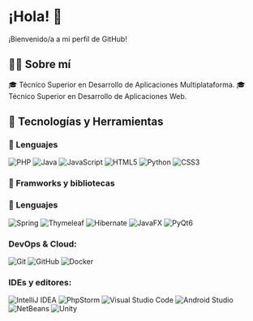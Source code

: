 # ¡Hola! 👋

¡Bienvenido/a a mi perfil de GitHub!

## 👨‍🎓 Sobre mí

🎓 Técnico Superior en Desarrollo de Aplicaciones Multiplataforma.
🎓 Técnico Superior en Desarrollo de Aplicaciones Web.

## 🚀 Tecnologías y Herramientas

### 💬 Lenguajes

![PHP](https://img.shields.io/badge/-PHP-777BB4?style=flat&logo=php&logoColor=white)
![Java](https://img.shields.io/badge/-Java-007396?style=flat&logo=java&logoColor=white)
![JavaScript](https://img.shields.io/badge/-JavaScript-F7DF1E?style=flat&logo=javascript&logoColor=black)
![HTML5](https://img.shields.io/badge/-HTML5-E34F26?style=flat&logo=html5&logoColor=white)
![Python](https://img.shields.io/badge/-Python-3776AB?style=flat&logo=python&logoColor=white)
![CSS3](https://img.shields.io/badge/-CSS3-1572B6?style=flat&logo=css3&logoColor=white)

### 💬 Framworks y bibliotecas

### 💬 Lenguajes
![Spring](https://img.shields.io/badge/-Spring-6DB33F?style=flat&logo=spring&logoColor=white)
![Thymeleaf](https://img.shields.io/badge/-Thymeleaf-005F0F?style=flat&logo=leaflet&logoColor=white)
![Hibernate](https://img.shields.io/badge/-Hibernate-59666C?style=flat&logo=hibernate&logoColor=white)
![JavaFX](https://img.shields.io/badge/-JavaFX-000000?style=flat&logo=java&logoColor=white)
![PyQt6](https://img.shields.io/badge/-PyQt6-41CD52?style=flat&logo=python&logoColor=white)

### DevOps & Cloud:
![Git](https://img.shields.io/badge/-Git-F05032?style=flat&logo=git&logoColor=white)
![GitHub](https://img.shields.io/badge/-GitHub-181717?style=flat&logo=github&logoColor=white)
![Docker](https://img.shields.io/badge/-Docker-2496ED?style=flat&logo=docker&logoColor=white)

### IDEs y editores:
![IntelliJ IDEA](https://img.shields.io/badge/-IntelliJ%20IDEA-000000?style=flat&logo=intellij-idea&logoColor=white)
![PhpStorm](https://img.shields.io/badge/-PhpStorm-000000?style=flat&logo=phpstorm&logoColor=white)
![Visual Studio Code](https://img.shields.io/badge/-VS%20Code-007ACC?style=flat&logo=visual-studio-code&logoColor=white)
![Android Studio](https://img.shields.io/badge/-Android%20Studio-3DDC84?style=flat&logo=android-studio&logoColor=white)
![NetBeans](https://img.shields.io/badge/-NetBeans-1B6AC6?style=flat&logo=apache-netbeans-ide&logoColor=white)
![Unity](https://img.shields.io/badge/-Unity-000000?style=flat&logo=unity&logoColor=white)



<!--
**iagorv/iagorv** is a ✨ _special_ ✨ repository because its `README.md` (this file) appears on your GitHub profile.

Here are some ideas to get you started:

- 🔭 I’m currently working on ...
- 🌱 I’m currently learning ...
- 👯 I’m looking to collaborate on ...
- 🤔 I’m looking for help with ...
- 💬 Ask me about ...
- 📫 How to reach me: ...
- 😄 Pronouns: ...
- ⚡ Fun fact: ...
-->
